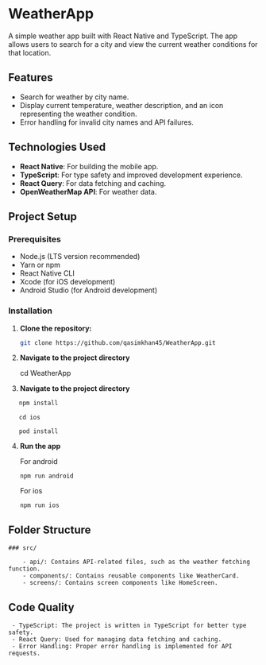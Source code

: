 # WeatherApp

A simple weather app built with React Native and TypeScript. The app allows users to search for a city and view the current weather conditions for that location.

## Features

- Search for weather by city name.
- Display current temperature, weather description, and an icon representing the weather condition.
- Error handling for invalid city names and API failures.

## Technologies Used

- **React Native**: For building the mobile app.
- **TypeScript**: For type safety and improved development experience.
- **React Query**: For data fetching and caching.
- **OpenWeatherMap API**: For weather data.

## Project Setup

### Prerequisites

- Node.js (LTS version recommended)
- Yarn or npm
- React Native CLI
- Xcode (for iOS development)
- Android Studio (for Android development)

### Installation

1. **Clone the repository:**

   ```bash
   git clone https://github.com/qasimkhan45/WeatherApp.git

   ```

2. **Navigate to the project directory**

   cd WeatherApp

3. **Navigate to the project directory**

```bash
   npm install
```

```
   cd ios
```

```
   pod install
```

4. **Run the app**

   For android

   ```
   npm run android
   ```

   For ios

   ```
   npm run ios
   ```

## Folder Structure

    ### src/

        - api/: Contains API-related files, such as the weather fetching function.
        - components/: Contains reusable components like WeatherCard.
        - screens/: Contains screen components like HomeScreen.

## Code Quality

     - TypeScript: The project is written in TypeScript for better type safety.
     - React Query: Used for managing data fetching and caching.
     - Error Handling: Proper error handling is implemented for API requests.
